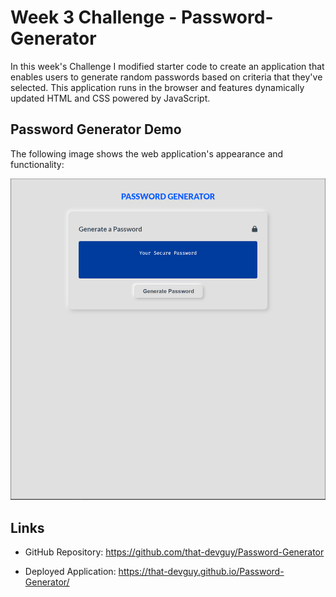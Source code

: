 # Week 3 Challenge - Password-Generator

In this week's Challenge I modified starter code to create an application that enables users to generate random passwords based on criteria that they've selected. This application runs in the browser and features dynamically updated HTML and CSS powered by JavaScript.

## Password Generator Demo

The following image shows the web application's appearance and functionality:

![Professional Portfolio webpage screenshot](/assets/images/password-generator-demo.png) 

## Links

- GitHub Repository: https://github.com/that-devguy/Password-Generator

- Deployed Application: https://that-devguy.github.io/Password-Generator/